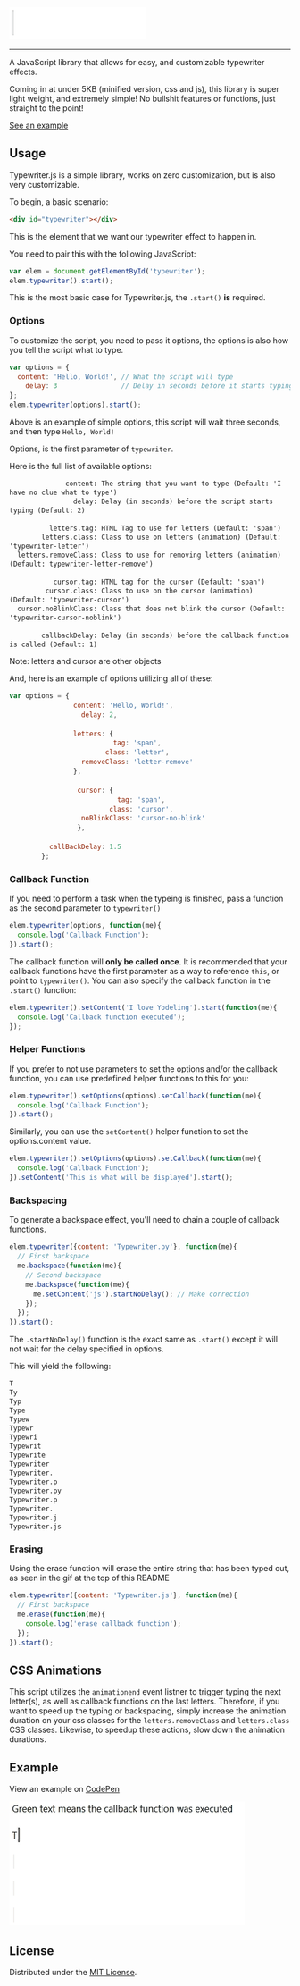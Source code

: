![Typewriter.js](https://raw.githubusercontent.com/mwrouse/typewriter.js/master/images/typewriterjs.gif)
<hr/>
A JavaScript library that allows for easy, and customizable typewriter effects.

Coming in at under 5KB (minified version, css and js), this library is super light weight, and extremely simple! No bullshit features or functions, just straight to the point! 

[See an example](https://github.com/mwrouse/typewriter.js#example)

## Usage
Typewriter.js is a simple library, works on zero customization, but is also very customizable.

To begin, a basic scenario:
```html
<div id="typewriter"></div>
```
This is the element that we want our typewriter effect to happen in.


You need to pair this with the following JavaScript:
```javascript
var elem = document.getElementById('typewriter');
elem.typewriter().start();
```
This is the most basic case for Typewriter.js, the ```.start()``` **is** required.


### Options
To customize the script, you need to pass it options, the options is also how you tell the script what to type.
```javascript
var options = {
  content: 'Hello, World!', // What the script will type
    delay: 3                // Delay in seconds before it starts typing
};
elem.typewriter(options).start();
```
Above is an example of simple options, this script will wait three seconds, and then type ```Hello, World!```

Options, is the first parameter of ```typewriter```.

Here is the full list of available options:
```
              content: The string that you want to type (Default: 'I have no clue what to type')
                delay: Delay (in seconds) before the script starts typing (Default: 2)

          letters.tag: HTML Tag to use for letters (Default: 'span')
        letters.class: Class to use on letters (animation) (Default: 'typewriter-letter')
  letters.removeClass: Class to use for removing letters (animation) (Default: typewriter-letter-remove')

           cursor.tag: HTML tag for the cursor (Default: 'span')
         cursor.class: Class to use on the cursor (animation) (Default: 'typewriter-cursor')
  cursor.noBlinkClass: Class that does not blink the cursor (Default: 'typewriter-cursor-noblink')

        callbackDelay: Delay (in seconds) before the callback function is called (Default: 1)
```
Note: letters and cursor are other objects

And, here is an example of options utilizing all of these:
```javascript
var options = {
                content: 'Hello, World!',
                  delay: 2,

                letters: {
                          tag: 'span',
                        class: 'letter',
                  removeClass: 'letter-remove'
                },

                 cursor: {
                           tag: 'span',
                         class: 'cursor',
                  noBlinkClass: 'cursor-no-blink'
                 },

          callBackDelay: 1.5
        };
```

### Callback Function
If you need to perform a task when the typeing is finished, pass a function as the second parameter to ```typewriter()```
```javascript
elem.typewriter(options, function(me){
  console.log('Callback Function');
}).start();
```
The callback function will **only be called once**.
It is recommended that your callback functions have the first parameter as a way to reference ```this```, or point to ```typewriter()```.
You can also specify the callback function in the ```.start()``` function:
```javascript
elem.typewriter().setContent('I love Yodeling').start(function(me){
  console.log('Callback function executed');
});
```

### Helper Functions
If you prefer to not use parameters to set the options and/or the callback function, you can use predefined helper functions to this for you:
```javascript
elem.typewriter().setOptions(options).setCallback(function(me){
  console.log('Callback Function');
}).start();
```
Similarly, you can use the ```setContent()``` helper function to set the options.content value.
```javascript
elem.typewriter().setOptions(options).setCallback(function(me){
  console.log('Callback Function');
}).setContent('This is what will be displayed').start();
```



### Backspacing
To generate a backspace effect, you'll need to chain a couple of callback functions.
```javascript
elem.typewriter({content: 'Typewriter.py'}, function(me){
  // First backspace
  me.backspace(function(me){
    // Second backspace
    me.backspace(function(me){
      me.setContent('js').startNoDelay(); // Make correction
    });
  });
}).start();
```
The ```.startNoDelay()``` function is the exact same as ```.start()``` except it will not wait for the delay specified in options.

This will yield the following:
```
T
Ty
Typ
Type
Typew
Typewr
Typewri
Typewrit
Typewrite
Typewriter
Typewriter.
Typewriter.p
Typewriter.py
Typewriter.p
Typewriter.
Typewriter.j
Typewriter.js
```

### Erasing
Using the erase function will erase the entire string that has been typed out, as seen in the gif at the top of this README
```javascript
elem.typewriter({content: 'Typewriter.js'}, function(me){
  // First backspace
  me.erase(function(me){
    console.log('erase callback function');
  });
}).start();
```

## CSS Animations
This script utilizes the ```animationend``` event listner to trigger typing the next letter(s), as well as callback functions on the last letters. Therefore, if you want to speed up the typing or backspacing, simply increase the animation duration on your css classes for the ```letters.removeClass``` and ```letters.class``` CSS classes.
Likewise, to speedup these actions, slow down the animation durations.



## Example
View an example on [CodePen](http://codepen.io/mwrouse/full/PNpmbd)

![Typewriter.js Demo](https://raw.githubusercontent.com/mwrouse/typewriter.js/master/images/demo.gif)

## License
Distributed under the [MIT License](https://raw.githubusercontent.com/mwrouse/typewriter.js/master/LICENSE).
